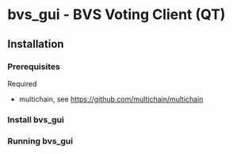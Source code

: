 # bvs_gui - BVS Voting Client (QT)

## Installation

### Prerequisites

Required 
- multichain, see https://github.com/multichain/multichain

### Install bvs_gui

### Running bvs_gui


